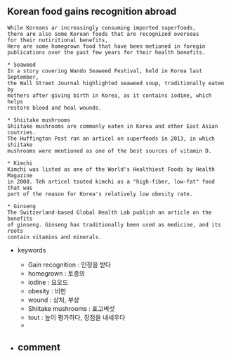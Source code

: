 ## Korean food gains recognition abroad

```
While Koreans ar increasingly consuming imported superfoods,
there are also some Korean foods that are recognized overseas
for their nutiritional benefits,
Here are some homegrown food that have been metioned in foregin
publications over the past few years for their health benefits.

* Seaweed
In a story covering Wando Seaweed Festival, held in Korea last September,
the Wall Street Journal highlighted seaweed soup, traditionally eaten by
mothers after giving birth in Korea, as it contains iodine, which helps
restore blood and heal wounds.

* Shiitake mushrooms
Shiitake mushrooms are commonly eaten in Korea and other East Asian coutries.
The Huffington Post ran an articel on superfoods in 2013, in which shiitake
mushrooms were mentioned as one of the best sources of vitamin D.

* Kimchi
Kimchi was listed as one of the World's Healthiest Foods by Health Magazine
in 2008. Teh articel touted kimchi as a "high-fiber, low-fat" food that was
part of the reason for Korea's relatively low obesity rate.

* Ginseng
The Switzerland-based Global Health Lab publish an article on the benefits
of ginseng. Ginseng has traditionally been used as medicine, and its roots
contain vitamins and minerals.
```

* keywords
  - Gain recognition : 인정을 받다
  - homegrown : 토종의
  - iodine : 요오드
  - obesity : 비만
  - wound : 상처, 부상
  - Shiitake mushrooms : 표고버섯
  - tout : 높이 평가하다, 장점을 내세우다
  - 
  
* comment
  - 
